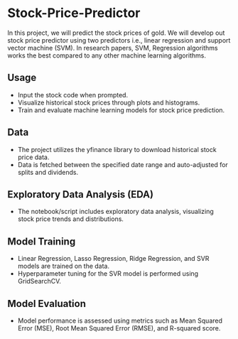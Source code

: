 # Stock-Price-Predictor
In this project, we will predict the stock prices of gold. We will develop out stock price predictor using two predictors i.e., linear regression and support vector machine (SVM). In research papers, SVM, Regression algorithms works the best compared to any other machine learning algorithms.

## Usage

- Input the stock code when prompted.
- Visualize historical stock prices through plots and histograms.
- Train and evaluate machine learning models for stock price prediction.

## Data 

- The project utilizes the yfinance library to download historical stock price data.
- Data is fetched between the specified date range and auto-adjusted for splits and dividends.

## Exploratory Data Analysis (EDA)

- The notebook/script includes exploratory data analysis, visualizing stock price trends and distributions.

## Model Training

- Linear Regression, Lasso Regression, Ridge Regression, and SVR models are trained on the data.
- Hyperparameter tuning for the SVR model is performed using GridSearchCV.

## Model Evaluation

- Model performance is assessed using metrics such as Mean Squared Error (MSE), Root Mean Squared Error (RMSE), and R-squared score.

